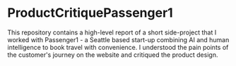 # ProductCritiquePassenger1

This repository contains a high-level report of a short side-project that I worked with Passenger1 - a Seattle based start-up combining AI and human intelligence to book travel with convenience. I understood the pain points of the customer's journey on the website and critiqued the product design.

